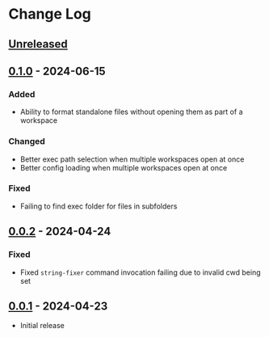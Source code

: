 # Change Log

## [Unreleased]


## [0.1.0] - 2024-06-15

### Added

- Ability to format standalone files without opening them as part of a workspace

### Changed

- Better exec path selection when multiple workspaces open at once
- Better config loading when multiple workspaces open at once

### Fixed

- Failing to find exec folder for files in subfolders

## [0.0.2] - 2024-04-24

### Fixed

- Fixed `string-fixer` command invocation failing due to invalid cwd being set

## [0.0.1] - 2024-04-23

- Initial release


[unreleased]: https://github.com/Crozzers/string-fixer/compare/vscode/0.1.0...HEAD
[0.1.0]: https://github.com/Crozzers/string-fixer/compare/vscode/0.0.2...vscode/0.1.0
[0.0.2]: https://github.com/Crozzers/string-fixer/compare/vscode/0.0.1...vscode/0.0.2
[0.0.1]: https://github.com/Crozzers/string-fixer/releases/tag/vscode/0.0.1
